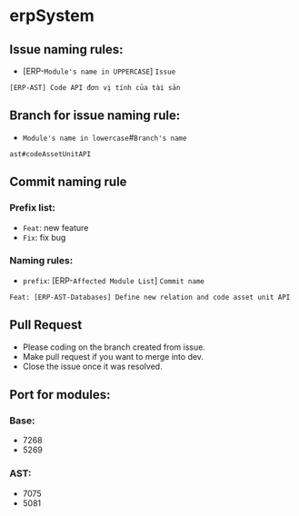 # erpSystem
## Issue naming rules:
- [ERP-`Module's name in UPPERCASE`] `Issue`

```
[ERP-AST] Code API đơn vị tính của tài sản
```

## Branch for issue naming rule:
- `Module's name in lowercase`#`Branch's name`

```
ast#codeAssetUnitAPI
```

## Commit naming rule
### Prefix list:
- `Feat`: new feature
- `Fix`: fix bug
### Naming rules:
- `prefix`: [ERP-`Affected Module List`] `Commit name`

```
Feat: [ERP-AST-Databases] Define new relation and code asset unit API
```

## Pull Request
- Please coding on the branch created from issue.
- Make pull request if you want to merge into dev.
- Close the issue once it was resolved.

## Port for modules:
### Base:
- 7268
- 5269
### AST:
- 7075
- 5081
